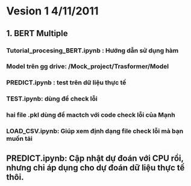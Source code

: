 # Vesion 1 4/11/2011
## 1. BERT Multiple
### Tutorial_procesing_BERT.ipynb : Hướng dẫn sử dụng hàm 
### Model trên gg drive: /Mock_project/Trasformer/Model
### PREDICT.ipynb : test trên dữ liệu thực tế
### TEST.ipynb: dùng để check lỗi 
### hai file .pkl dùng để mactch với code check lỗi của Mạnh
### LOAD_CSV.ipynb: Giúp xem định dạng file check lỗi mà bạn muốn tải
## PREDICT.ipynb: Cập nhật dự đoán với CPU rồi, nhưng chỉ áp dụng cho dự đoán dữ liệu thực tế thôi.

